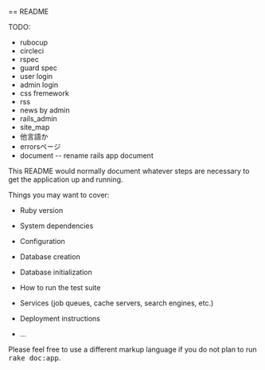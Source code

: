 == README

TODO: 
- rubocup
- circleci
- rspec
- guard spec
- user login 
- admin login 
- css fremework
- rss
- news by admin
- rails_admin
- site_map
- 他言語か
- errorsページ
- document 
-- rename rails app document


This README would normally document whatever steps are necessary to get the
application up and running.

Things you may want to cover:

* Ruby version

* System dependencies

* Configuration

* Database creation

* Database initialization

* How to run the test suite

* Services (job queues, cache servers, search engines, etc.)

* Deployment instructions

* ...


Please feel free to use a different markup language if you do not plan to run
<tt>rake doc:app</tt>.
